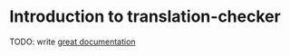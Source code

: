 # Introduction to translation-checker

TODO: write [great documentation](http://jacobian.org/writing/what-to-write/)
